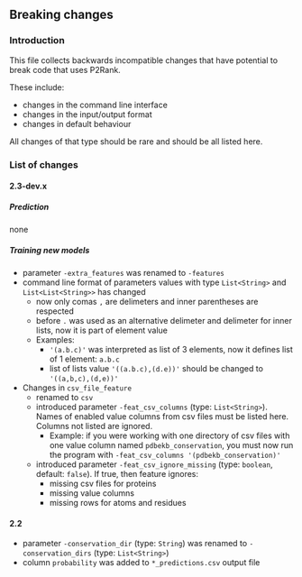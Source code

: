 
## Breaking changes

### Introduction

This file collects backwards incompatible changes that have potential to break code that uses P2Rank.

These include:

* changes in the command line interface 
* changes in the input/output format
* changes in default behaviour

All changes of that type should be rare and should be all listed here.

### List of changes

#### 2.3-dev.x

##### Prediction

none

##### Training new models

* parameter `-extra_features` was renamed to `-features` 
* command line format of parameters values with type `List<String>` and `List<List<String>>` has changed
    * now only comas `,` are delimeters and inner parentheses are respected 
    * before `.` was used as an alternative delimeter and delimeter for inner lists, now it is part of element value
    * Examples: 
        * `'(a.b.c)'` was interpreted as list of 3 elements, now it defines list of 1 element: `a.b.c`
        * list of lists value `'((a.b.c),(d.e))'` should be changed to `'((a,b,c),(d,e))'`
* Changes in `csv_file_feature`
    * renamed to `csv`
    * introduced parameter `-feat_csv_columns` (type: `List<String>`). 
        Names of enabled value columns from csv files must be listed here. 
        Columns not listed are ignored.
        * Example: if you were working with one directory of csv files with one value column named `pdbekb_conservation`, 
        you must now run the program with `-feat_csv_columns '(pdbekb_conservation)'` 
    * introduced parameter `-feat_csv_ignore_missing` (type: `boolean`, default: `false`). If true, then feature ignores:
        * missing csv files for proteins
        * missing value columns
        * missing rows for atoms and residues
      
    

#### 2.2

* parameter `-conservation_dir` (type: `String`) was renamed to `-conservation_dirs` (type: `List<String>`)
* column `probability` was added to `*_predictions.csv` output file
